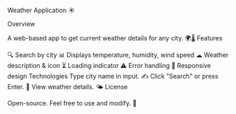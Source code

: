 Weather Application ☀

Overview

A web-based app to get current weather details for any city. 🌍🌡 Features

🔍 Search by city 📊 Displays temperature, humidity, wind speed ☁ Weather description & icon ⏳ Loading indicator ⚠ Error handling 📱 Responsive design Technologies
Type city name in input. ✍ Click "Search" or press Enter. 🚀 View weather details. 🌤 License

Open-source. Feel free to use and modify. 📜
